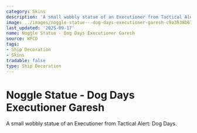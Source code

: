 ```yaml
---
category: Skins
description: 'A small wobbly statue of an Executioner from Tactical Alert: Dog Days.'
image: ../images/noggle-statue---dog-days-executioner-garesh-c9a3938b67.png
last_updated: '2025-09-17'
name: Noggle Statue - Dog Days Executioner Garesh
source: WFCD
tags:
- Ship Decoration
- Skins
tradable: false
type: Ship Decoration
---
```


# Noggle Statue - Dog Days Executioner Garesh

A small wobbly statue of an Executioner from Tactical Alert: Dog Days.

